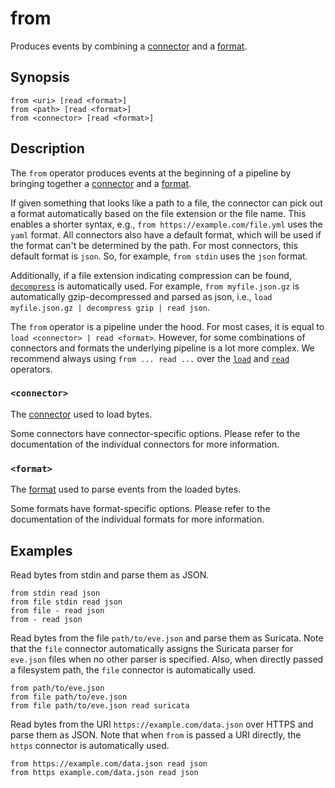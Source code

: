 # from

Produces events by combining a [connector][connectors] and a [format][formats].

## Synopsis

```
from <uri> [read <format>]
from <path> [read <format>]
from <connector> [read <format>]
```

## Description

The `from` operator produces events at the beginning of a pipeline by bringing
together a [connector][connectors] and a [format][formats].

If given something that looks like a path to a file, the connector can pick
out a format automatically based on the file extension or the file name.
This enables a shorter syntax, e.g., `from https://example.com/file.yml`
uses the `yaml` format. All connectors also have a default format,
which will be used if the format can't be determined by the path.
For most connectors, this default format is `json`. So, for example,
`from stdin` uses the `json` format.

Additionally, if a file extension indicating compression can be found,
[`decompress`](../transformations/decompress.md) is automatically used.
For example, `from myfile.json.gz` is automatically gzip-decompressed
and parsed as json, i.e., `load myfile.json.gz | decompress gzip | read json`.

The `from` operator is a pipeline under the hood. For most cases, it is equal to
`load <connector> | read <format>`. However, for some combinations of
connectors and formats the underlying pipeline is a lot more complex. We
recommend always using `from ... read ...` over the [`load`](load.md) and
[`read`](../transformations/read.md) operators.

### `<connector>`

The [connector][connectors] used to load bytes.

Some connectors have connector-specific options. Please refer to the
documentation of the individual connectors for more information.

### `<format>`

The [format][formats] used to parse events from the loaded bytes.

Some formats have format-specific options. Please refer to the documentation of
the individual formats for more information.

## Examples

Read bytes from stdin and parse them as JSON.

```
from stdin read json
from file stdin read json
from file - read json
from - read json
```

Read bytes from the file `path/to/eve.json` and parse them as Suricata.
Note that the `file` connector automatically assigns the Suricata parser for
`eve.json` files when no other parser is specified.
Also, when directly passed a filesystem path, the `file` connector is automatically used.

```
from path/to/eve.json
from file path/to/eve.json
from file path/to/eve.json read suricata
```

Read bytes from the URI `https://example.com/data.json` over HTTPS and parse them as JSON.
Note that when `from` is passed a URI directly, the `https` connector is automatically used.

```
from https://example.com/data.json read json
from https example.com/data.json read json
```

[connectors]: ../../connectors.md
[formats]: ../../formats.md
